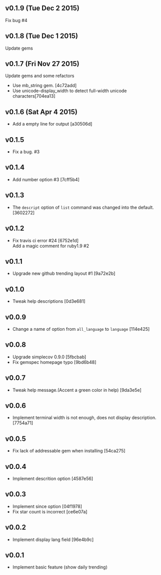 ## v0.1.9 (Tue Dec 2 2015)
Fix bug #4

## v0.1.8 (Tue Dec 1 2015)
Update gems

## v0.1.7 (Fri Nov 27 2015)
  Update gems and some refactors
* Use mb_string gem. [4c72add]
* Use unicode-display_width to detect full-width unicode characters[704ea13]

## v0.1.6 (Sat Apr 4 2015)

- Add a empty line for output [a30506d]

## v0.1.5
* Fix a bug. #3

## v0.1.4
* Add number option #3 [7cff5b4]

## v0.1.3
* The `descript` option of `list` command was changed into the default. [3602272]

## v0.1.2

* Fix travis ci error #24 [6752e1d]  
Add a magic comment for ruby1.9 #2


## v0.1.1

* Upgrade new github trending layout #1 [9a72e2b]

## v0.1.0

* Tweak help descriptions [0d3e681]

## v0.0.9

* Change a name of option from `all_language` to `language` [114e425]

## v0.0.8

* Upgrade simplecov 0.9.0 [5fbcbab]
* Fix gemspec homepage typo [9bd6b48]

## v0.0.7

* Tweak help message.(Accent a green color in help) [9da3e5e]

## v0.0.6

* Implement terminal width is not enough, does not display description. [7754a71]


## v0.0.5

* Fix lack of addressable gem when installing [54ca275]


## v0.0.4

* Implement descrition option [4587e56]

## v0.0.3

* Implement since option [04f1978]
* Fix star count is incorrect [ce6e07a]

## v0.0.2

* Implement display lang field [96e4b9c]

## v0.0.1

* Implement basic feature (show daily trending)
